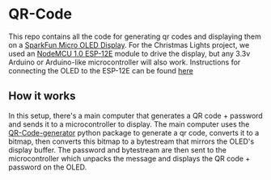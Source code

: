 # QR-Code

This repo contains all the code for generating qr codes and displaying them on a [SparkFun Micro OLED Display](https://learn.sparkfun.com/tutorials/micro-oled-breakout-hookup-guide). For the Christmas Lights project, we used an [NodeMCU 1.0 ESP-12E](https://protosupplies.com/product/esp8266-nodemcu-v1-0-esp-12e-wifi-module/) module to drive the display, but any 3.3v Arduino or Arduino-like microcontroller will also work. Instructions for connecting the OLED to the ESP-12E can be found [here](https://www.electronicshub.org/nodemcu-esp8266-oled-display/)

## How it works

In this setup, there's a main computer that generates a QR code + password and sends it to a microcontroller to display. The main computer uses the [QR-Code-generator](https://github.com/nayuki/QR-Code-generator) python package to generate a qr code, converts it to a bitmap, then converts this bitmap to a bytestream that mirrors the OLED's display buffer. The password and bytestream are then sent to the microcontroller which unpacks the message and displays the QR code + password on the OLED.